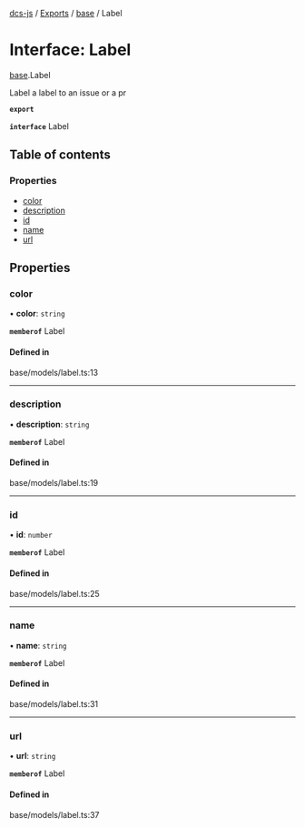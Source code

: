 [dcs-js](../README.md) / [Exports](../modules.md) / [base](../modules/base.md) / Label

# Interface: Label

[base](../modules/base.md).Label

Label a label to an issue or a pr

**`export`**

**`interface`** Label

## Table of contents

### Properties

- [color](base.Label.md#color)
- [description](base.Label.md#description)
- [id](base.Label.md#id)
- [name](base.Label.md#name)
- [url](base.Label.md#url)

## Properties

### <a id="color" name="color"></a> color

• **color**: `string`

**`memberof`** Label

#### Defined in

base/models/label.ts:13

___

### <a id="description" name="description"></a> description

• **description**: `string`

**`memberof`** Label

#### Defined in

base/models/label.ts:19

___

### <a id="id" name="id"></a> id

• **id**: `number`

**`memberof`** Label

#### Defined in

base/models/label.ts:25

___

### <a id="name" name="name"></a> name

• **name**: `string`

**`memberof`** Label

#### Defined in

base/models/label.ts:31

___

### <a id="url" name="url"></a> url

• **url**: `string`

**`memberof`** Label

#### Defined in

base/models/label.ts:37
